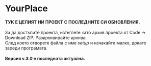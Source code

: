 # YourPlace
**ТУК Е ЦЕЛИЯТ НИ ПРОЕКТ С ПОСЛЕДНИТЕ СИ ОБНОВЛЕНИЯ.** 
<br>
<br>
За да достъпите проекта, изтеглете като архив проекта от Code -> Download ZIP. Разархивирайте архива.
<br>
След което отворете файла с име _setup_ и изчакайте малко, докато зареди програмата. 
<br>
<br>
**Версия v.3.0 е последната актуална.**
